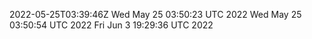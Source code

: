 2022-05-25T03:39:46Z
Wed May 25 03:50:23 UTC 2022
Wed May 25 03:50:54 UTC 2022
Fri Jun  3 19:29:36 UTC 2022
